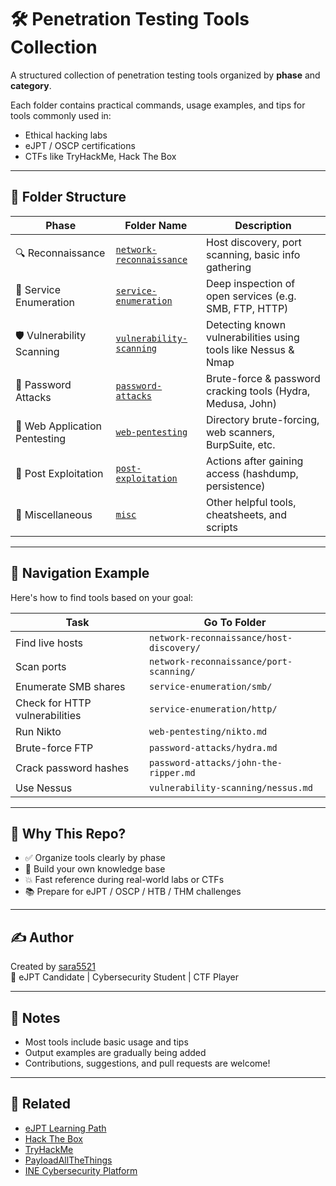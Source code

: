 # 🛠️ Penetration Testing Tools Collection

A structured collection of penetration testing tools organized by **phase** and **category**.

Each folder contains practical commands, usage examples, and tips for tools commonly used in:

- Ethical hacking labs
- eJPT / OSCP certifications
- CTFs like TryHackMe, Hack The Box

---

## 📁 Folder Structure

| Phase | Folder Name | Description |
|-------|-------------|-------------|
| 🔍 Reconnaissance | [`network-reconnaissance`](./network-reconnaissance) | Host discovery, port scanning, basic info gathering |
| 📡 Service Enumeration | [`service-enumeration`](./service-enumeration) | Deep inspection of open services (e.g. SMB, FTP, HTTP) |
| 🛡️ Vulnerability Scanning | [`vulnerability-scanning`](./vulnerability-scanning) | Detecting known vulnerabilities using tools like Nessus & Nmap |
| 🔐 Password Attacks | [`password-attacks`](./password-attacks) | Brute-force & password cracking tools (Hydra, Medusa, John) |
| 🧪 Web Application Pentesting | [`web-pentesting`](./web-pentesting) | Directory brute-forcing, web scanners, BurpSuite, etc. |
| 🧬 Post Exploitation | [`post-exploitation`](./post-exploitation) | Actions after gaining access (hashdump, persistence) |
| 🧩 Miscellaneous | [`misc`](./misc) | Other helpful tools, cheatsheets, and scripts |

---

## 🧭 Navigation Example

Here's how to find tools based on your goal:

| Task | Go To Folder |
|------|--------------|
| Find live hosts | `network-reconnaissance/host-discovery/` |
| Scan ports | `network-reconnaissance/port-scanning/` |
| Enumerate SMB shares | `service-enumeration/smb/` |
| Check for HTTP vulnerabilities | `service-enumeration/http/` |
| Run Nikto | `web-pentesting/nikto.md` |
| Brute-force FTP | `password-attacks/hydra.md` |
| Crack password hashes | `password-attacks/john-the-ripper.md` |
| Use Nessus | `vulnerability-scanning/nessus.md` |

---

## 🎯 Why This Repo?

- ✅ Organize tools clearly by phase
- 🧠 Build your own knowledge base
- 💥 Fast reference during real-world labs or CTFs
- 📚 Prepare for eJPT / OSCP / HTB / THM challenges

---

## ✍️ Author

Created by [sara5521](https://github.com/sara5521)  
📌 eJPT Candidate | Cybersecurity Student | CTF Player  

---

## 📌 Notes

- Most tools include basic usage and tips
- Output examples are gradually being added
- Contributions, suggestions, and pull requests are welcome!

---

## 🧩 Related

- [eJPT Learning Path](https://my.ine.com/)
- [Hack The Box](https://www.hackthebox.com/)
- [TryHackMe](https://tryhackme.com/)
- [PayloadAllTheThings](https://github.com/swisskyrepo/PayloadsAllTheThings)
- [INE Cybersecurity Platform](https://www.ine.com/)

